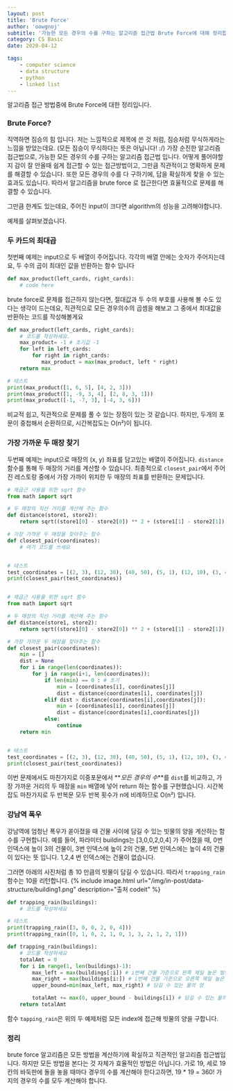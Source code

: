 ```yaml
---
layout: post
title: 'Brute Force'
author: 'oowgnoj'
subtitle: '가능한 모든 경우의 수를 구하는 알고리즘 접근법 Brute Force에 대해 정리합니다.'
category: CS Basic
date: 2020-04-12

tags:
    - computer science
    - data structure
    - python
    - linked list
---
```


알고리즘 접근 방법중에 Brute Force에 대한 정리입니다.

### Brute Force?

직역하면 짐승의 힘 입니다. 저는 느낌적으로 제목에 쓴 것 처럼, 짐승처럼 무식하게라는 느낌을 받았는데요. (모든 짐승이 무식하다는 뜻은 아닙니다! :/)
가장 순진한 알고리즘 접근법으로, 가능한 모든 경우의 수를 구하는 알고리즘 접근법 입니다. 어떻게 풀어야할지 감이 잘 안올때 쉽게 접근할 수 있는 접근방법이고, 그만큼 직관적이고 명확하게 문제를 해결할 수 있습니다. 또한 모든 경우의 수를 다 구하기에, 답을 확실하게 찾을 수 있는 효과도 있습니다. 따라서 알고리즘을 brute force 로 접근한다면 효율적으로 문제를 해결할 수 있습니다.

그만큼 한계도 있는데요, 주어진 input이 크다면 algorithm의 성능을 고려해야합니다.

예제를 살펴보겠습니다.

### 두 카드의 최대곱

첫번째 예제는 input으로 두 배열이 주어집니다. 각각의 배열 안에는 숫자가 주어지는데요, 두 수의 곱이 최대인 값을 반환하는 함수 입니다

```python
def max_product(left_cards, right_cards):
    # code here
```

brute force로 문제를 접근하지 않는다면, 절대값과 두 수의 부호를 사용해 볼 수도 있다는 생각이 드는데요, 직관적으로 모든 경우의수의 곱셈을 해보고 그 중에서 최대값을 반환하는 코드를 작성해볼게요

```python
def max_product(left_cards, right_cards):
    # 코드를 작성하세요.
    max_product= -1 # 초기값 -1
    for left in left_cards:
        for right in right_cards:
           max_product = max(max_product, left * right)
    return max

# 테스트
print(max_product([1, 6, 5], [4, 2, 3]))
print(max_product([1, -9, 3, 4], [2, 8, 3, 1]))
print(max_product([-1, -7, 3], [-4, 3, 6]))
```

비교적 쉽고, 직관적으로 문제를 풀 수 있는 장점이 있는 것 같습니다.
하지만, 두개의 포문이 중첩해서 순환하므로, 시간복잡도는 O(n²)이 됩니다.

### 가장 가까운 두 매장 찾기

두번째 예제는 input으로 매장의 (x, y) 좌표를 담고있는 배열이 주어집니다. `distance` 함수를 통해 두 매장의 거리를 계산할 수 있습니다. 최종적으로 `closest_pair`에서 주어진 레스토랑 중에서 가장 가까이 위치한 두 매장의 좌표를 반환하는 문제입니다.

```python
# 제곱근 사용을 위한 sqrt 함수
from math import sqrt

# 두 매장의 직선 거리를 계산해 주는 함수
def distance(store1, store2):
    return sqrt((store1[0] - store2[0]) ** 2 + (store1[1] - store2[1]) ** 2)

# 가장 가까운 두 매장을 찾아주는 함수
def closest_pair(coordinates):
    # 여기 코드를 쓰세요


# 테스트
test_coordinates = [(2, 3), (12, 30), (40, 50), (5, 1), (12, 10), (3, 4)]
print(closest_pair(test_coordinates))
```

```python

# 제곱근 사용을 위한 sqrt 함수
from math import sqrt

# 두 매장의 직선 거리를 계산해 주는 함수
def distance(store1, store2):
    return sqrt((store1[0] - store2[0]) ** 2 + (store1[1] - store2[1]) ** 2)

# 가장 가까운 두 매장을 찾아주는 함수
def closest_pair(coordinates):
    min = []
    dist = None
    for i in range(len(coordinates)):
        for j in range(i+1, len(coordinates)):
            if len(min) == 0 : # 초기
                min = [coordinates[i], coordinates[j]]
                dist = distance(coordinates[i], coordinates[j])
            elif dist > distance(coordinates[i],coordinates[j]):
                min = [coordinates[i], coordinates[j]]
                dist = distance(coordinates[i],coordinates[j])
            else:
                continue
    return min


# 테스트
test_coordinates = [(2, 3), (12, 30), (40, 50), (5, 1), (12, 10), (3, 4)]
print(closest_pair(test_coordinates))
```

이번 문제에서도 마찬가지로 이중포문에서 **_모든 경우의 수_**를 `dist`를 비교하고, 가장 가까운 거리의 두 매장을 `min` 배열에 넣어 return 하는 함수를 구현했습니다. 시간복잡도 마찬가지로 두 반복문 모두 반복 횟수가 n에 비례하므로 O(n²) 입니다.

### 강남역 폭우

강남역에 엄청난 폭우가 쏟아졌을 때 건물 사이에 담길 수 있는 빗물의 양을 계산하는 함수를 구현합니다. 예를 들어, 파라미터 buildings는 [3,0,0,2,0,4] 가 주어졌을 때, 0번 인덱스에 높이 3의 건물이, 3번 인덱스에 높이 2의 건물, 5번 인덱스에는 높이 4의 건물이 있다는 뜻 입니다. 1,2,4 번 인덱스에는 건물이 없습니다.

그러면 아래의 사진처럼 총 10 만큼의 빗물이 담길 수 있습니다. 따라서 `trapping_rain` 함수는 10을 리턴합니다.
{% include image.html url="/img/in-post/data-structure/building1.png" description="출처 codeit" %}

```python
def trapping_rain(buildings):
    # 코드를 작성하세요

# 테스트
print(trapping_rain([3, 0, 0, 2, 0, 4]))
print(trapping_rain([0, 1, 0, 2, 1, 0, 1, 3, 2, 1, 2, 1]))
```

```python
def trapping_rain(buildings):
    # 코드를 작성하세요
    totalAmt = 0
    for i in range(1, len(buildings)-1):
        max_left = max(buildings[:i]) # i번째 건물 기준으로 왼쪽 제일 높은 빌딩
        max_right = max(buildings[i:]) # i번째 건물 기준으로 오른쪽 제일 높은 빌딩
        upper_bound=min(max_left, max_right) # 담길 수 있는 물의 양

        totalAmt += max(0, upper_bound - buildings[i]) # 담길 수 있는 물의 양 - 빌딩 높이
    return totalAmt
```

함수 `tapping_rain`은 위의 두 예제처럼 모든 index에 접근해 빗물의 양을 구합니다.

### 정리

brute force 알고리즘은 모든 방법을 계산하기에 확실하고 직관적인 알고리즘 접근법입니다. 하지만 모든 방법을 본다는 것 자체가 효율적인 방법은 아닙니다.
가로 19, 세로 19칸의 바둑판에 돌을 놓을 때마다 경우의 수를 계산해야 한다고하면, 19 \* 19 = 360! 가지의 경우의 수를 모두 계산해야 합니다.
